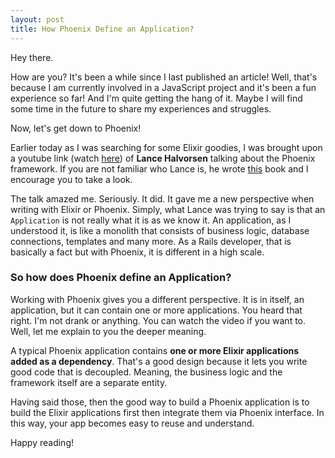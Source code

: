 ```yaml
---
layout: post
title: How Phoenix Define an Application?
---
```


Hey there.

How are you? It's been a while since I last published an article! Well, that's
because I am currently involved in a JavaScript project and it's been a fun
experience so far! And I'm quite getting the hang of it. Maybe I will find some time
in the future to share my experiences and struggles.

<!--break-->

Now, let's get down to Phoenix!

Earlier today as I was searching for some Elixir goodies, I was brought upon a
youtube link (watch [here](https://www.youtube.com/watch?v=lDKCSheBc-8)) of **Lance Halvorsen** 
talking about the Phoenix framework. If you are not familiar who Lance is, he wrote 
[this](https://pragprog.com/book/lhelph/functional-web-development-with-elixir-otp-and-phoenix)
book and I encourage you to take a look.

The talk amazed me. Seriously. It did. It gave me a new perspective when writing
with Elixir or Phoenix. Simply, what Lance was trying to say is that an
`Application` is not really what it is as we know it. An application, as I
understood it, is like a monolith that consists of business logic, database
connections, templates and many more. As a Rails developer, that is basically
a fact but with Phoenix, it is different in a high scale.

### So how does Phoenix define an Application?

Working with Phoenix gives you a different perspective. It is in itself, an
application, but it can contain one or more applications. You heard that right.
I'm not drank or anything. You can watch the video if you want to. Well, let me
explain to you the deeper meaning.

A typical Phoenix application contains **one or more Elixir applications added as
a dependency**. That's a good design because it lets you write good code that is
decoupled. Meaning, the business logic and the framework itself are a separate
entity.

Having said those, then the good way to build a Phoenix application is to build
the Elixir applications first then integrate them via Phoenix interface. In this
way, your app becomes easy to reuse and understand.

Happy reading!

